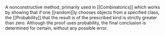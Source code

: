 A nonconstructive method, primarily used in [[Combinatorics]] which works by showing that if one [[random]]ly chooses objects from a specified class, the [[Probability]] that the result is of the prescribed kind is strictly greater than zero. Although the proof uses probability, the final conclusion is determined for certain, without any possible error.

